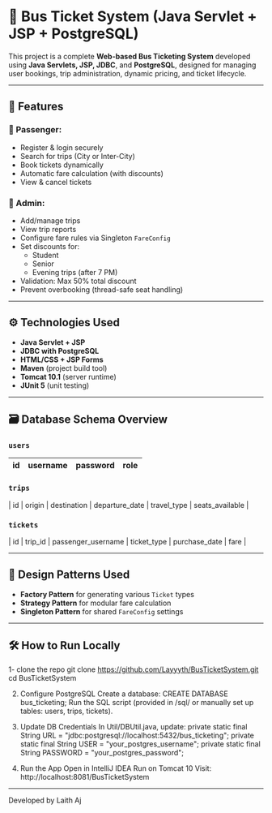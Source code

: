 # 🚌 Bus Ticket System (Java Servlet + JSP + PostgreSQL)

This project is a complete **Web-based Bus Ticketing System** developed using **Java Servlets, JSP, JDBC**, and **PostgreSQL**, designed for managing user bookings, trip administration, dynamic pricing, and ticket lifecycle.

---

## 🔧 Features

### 👤 Passenger:
- Register & login securely
- Search for trips (City or Inter-City)
- Book tickets dynamically
- Automatic fare calculation (with discounts)
- View & cancel tickets

### 👮 Admin:
- Add/manage trips
- View trip reports
- Configure fare rules via Singleton `FareConfig`
- Set discounts for:
  - Student
  - Senior
  - Evening trips (after 7 PM)
- Validation: Max 50% total discount
- Prevent overbooking (thread-safe seat handling)

---

## ⚙️ Technologies Used

- **Java Servlet + JSP**
- **JDBC with PostgreSQL**
- **HTML/CSS + JSP Forms**
- **Maven** (project build tool)
- **Tomcat 10.1** (server runtime)
- **JUnit 5** (unit testing)

---

## 🗃 Database Schema Overview

### `users`
| id | username | password | role |
|----|----------|----------|------|

### `trips`
| id | origin | destination | departure_date | travel_type | seats_available |

### `tickets`
| id | trip_id | passenger_username | ticket_type | purchase_date | fare |

---

## 🧠 Design Patterns Used

- **Factory Pattern** for generating various `Ticket` types
- **Strategy Pattern** for modular fare calculation
- **Singleton Pattern** for shared `FareConfig` settings

---

## 🛠 How to Run Locally

1- clone the repo 
git clone https://github.com/Layyyth/BusTicketSystem.git
cd BusTicketSystem

2. Configure PostgreSQL
Create a database:
CREATE DATABASE bus_ticketing;
Run the SQL script (provided in /sql/ or manually set up tables: users, trips, tickets).

3. Update DB Credentials
In Util/DBUtil.java, update:
private static final String URL = "jdbc:postgresql://localhost:5432/bus_ticketing";
private static final String USER = "your_postgres_username";
private static final String PASSWORD = "your_postgres_password";

4. Run the App
Open in IntelliJ IDEA
Run on Tomcat 10
Visit: http://localhost:8081/BusTicketSystem

------------------------------------------------------

Developed by Laith Aj

